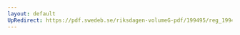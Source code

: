 ```yaml
---
layout: default
UpRedirect: https://pdf.swedeb.se/riksdagen-volumeG-pdf/199495/reg_199495/reg_199495_0268.pdf
---
```

